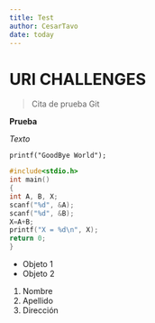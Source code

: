 ```yaml
---
title: Test
author: CesarTavo
date: today
---
```


# URI CHALLENGES

> Cita de prueba Git

**Prueba**

*Texto*

`printf("GoodBye World");`

```c
#include<stdio.h>
int main()
{
int A, B, X;
scanf("%d", &A);
scanf("%d", &B);
X=A+B;
printf("X = %d\n", X);
return 0;
}
```

* Objeto 1
* Objeto 2

1. Nombre
2. Apellido
3. Dirección



